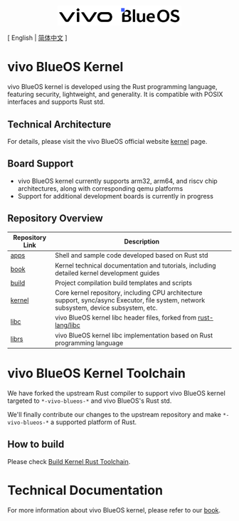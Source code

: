 <div align="center">
  <img src="./images/logo.png" width="280" />
</div>

\[ English | [简体中文](README_zh.md) \]

# vivo BlueOS Kernel
vivo BlueOS kernel is developed using the Rust programming language, featuring security, lightweight, and generality. It is compatible with POSIX interfaces and supports Rust std.

## Technical Architecture
For details, please visit the vivo BlueOS official website [kernel](https://blueos.vivo.com/kernel) page.

## Board Support
- vivo BlueOS kernel currently supports arm32, arm64, and riscv chip architectures, along with corresponding qemu platforms
- Support for additional development boards is currently in progress

## Repository Overview

| Repository Link | Description |
|----------------|-------------|
| [apps](https://github.com/vivoblueos/apps) | Shell and sample code developed based on Rust std |
| [book](https://github.com/vivoblueos/book) | Kernel technical documentation and tutorials, including detailed kernel development guides |
| [build](https://github.com/vivoblueos/build) | Project compilation build templates and scripts |
| [kernel](https://github.com/vivoblueos/kernel) | Core kernel repository, including CPU architecture support, sync/async Executor, file system, network subsystem, device subsystem, etc. |
| [libc](https://github.com/vivoblueos/libc) | vivo BlueOS kernel libc header files, forked from [rust-lang/libc](https://github.com/rust-lang/libc) |
| [librs](https://github.com/vivoblueos/librs) | vivo BlueOS kernel libc implementation based on Rust programming language |

# vivo BlueOS Kernel Toolchain
We have forked the upstream Rust compiler to support vivo BlueOS kernel targeted to `*-vivo-blueos-*` and vivo BlueOS's Rust std.

We'll finally contribute our changes to the upstream repository and make `*-vivo-blueos-*` a supported platform of Rust.

## How to build
Please check [Build Kernel Rust Toolchain](https://github.com/vivoblueos/book/blob/main/src/build-rust-toolchain.md).

# Technical Documentation
For more information about vivo BlueOS kernel, please refer to our [book](https://github.com/vivoblueos/book).
